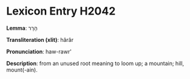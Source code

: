 # Lexicon Entry H2042

**Lemma**: הָרָר

**Transliteration (xlit)**: hârâr

**Pronunciation**: haw-rawr'

**Description**:
from an unused root meaning to loom up; a mountain; hill, mount(-ain).

